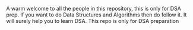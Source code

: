 A warm welcome to all the people in this repository, this is only for DSA prep. If you want to do Data Structures and Algorithms then do follow it. It will surely help you to learn DSA.
<be>
<be>
This repo is only for DSA preparation
